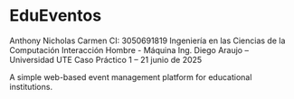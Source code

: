 # EduEventos

Anthony Nicholas Carmen
CI: 3050691819
Ingeniería en las Ciencias de la Computación
Interacción Hombre - Máquina 
Ing. Diego Araujo – Universidad UTE
Caso Práctico 1 – 21 junio de 2025

A simple web-based event management platform for educational institutions.